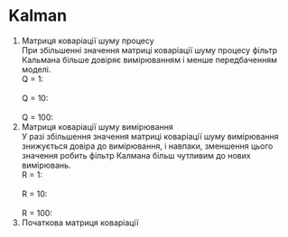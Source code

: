 # Kalman
1. Матриця коваріації шуму процесу  
При збільшенні значення матриці коваріації шуму процесу фільтр Кальмана більше довіряє вимірюванням і менше передбаченням моделі.  
Q = 1:  
[]()  
Q = 10:  
[]()  
Q = 100:  
[]()
2. Матриця коваріації шуму вимірювання  
У разі збільшення значення матриці коваріації шуму вимірювання знижується довіра до вимірювання, і навпаки, зменшення цього значення робить фільтр Калмана більш чутливим до нових вимірювань.  
R = 1:  
[]()  
R = 10:  
[]()  
R = 100:  
3. Початкова матриця коваріації  
